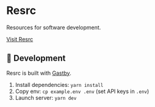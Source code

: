 # Resrc

Resources for software development.

[Visit Resrc](https://resrc.dev/)

## 🚀 Development

Resrc is built with [Gastby](https://gatsbyjs.org/).

1. Install dependencies: `yarn install`
2. Copy env: `cp example.env .env` (set API keys in `.env`)
3. Launch server: `yarn dev`
